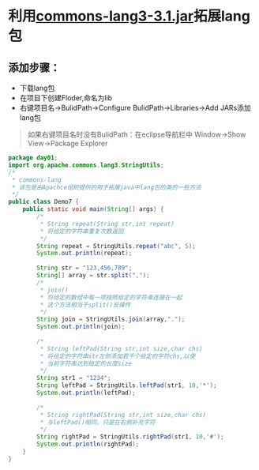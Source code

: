 # 利用[commons-lang3-3.1.jar](http://www.java2s.com/Code/Jar/c/Downloadcommonslang331jar.htm)拓展lang包
## 添加步骤：
* 下载lang包
* 在项目下创建Floder,命名为lib
* 右键项目名->BulidPath->Configure BulidPath->Libraries->Add JARs添加lang包
> 如果右键项目名时没有BulidPath：在eclipse导航栏中 Window->Show View->Package Explorer

```java
package day01;
import org.apache.commons.lang3.StringUtils;
/*
 * commons-lang
 * 该包是由Apachce组织提供的用于拓展java中lang包的类的一些方法
 */
public class Demo7 {
	public static void main(String[] args) {
		/*
		 * String repeat(String str,int repeat)
		 * 将给定的字符串重复次数返回
		 */
		String repeat = StringUtils.repeat("abc", 5);
		System.out.println(repeat);
		
		String str = "123,456,789";
		String[] array = str.split(",");
		/*
		 * join()
		 * 将给定的数组中每一项按照给定的字符串连接在一起
		 * 这个方法相当于split()反操作
		 */
		String join = StringUtils.join(array,".");
		System.out.println(join);
		
		/*
		 * String leftPad(String str,int size,char chs)
		 * 将给定的字符串str左侧添加若干个给定的字符chs,以使
		 * 当前字符串达到给定的长度size
		 */
		String str1 = "1234";
		String leftPad = StringUtils.leftPad(str1, 10,'*');
		System.out.println(leftPad);
		
		/*
		 * String rightPad(String str,int size,char chs)
		 * 与leftPad()相同，只是在右侧补充字符
		 */
		String rightPad = StringUtils.rightPad(str1, 10,'#');
		System.out.println(rightPad);
	}
}

```
